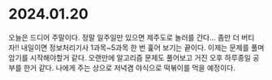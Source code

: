 # 2024.01.20

오늘은 드디어 주말이다. 정말 일주일만 있으면 제주도로 놀러를 간다... 좀만 더 버티자!! 내일이면 정보처리기사 1과목\~5과목 한 번 훑어 보기는 끝이다. 이제는 문제를 풀며 암기를 시작해야할거 같다. 오랜만에 알고리즘 문제도 풀어보고 거진 오후 하루종일 공부를 한거 같다. 나에게 주는 상으로 저녁겸 야식으로 떡볶이를 먹을 예정이다.
